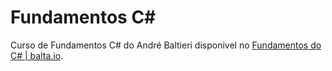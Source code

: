# Fundamentos C#
Curso de Fundamentos C# do André Baltieri disponivel no  <a href="https://balta.io/cursos/fundamentos-csharp">Fundamentos do C# | balta.io</a>.
